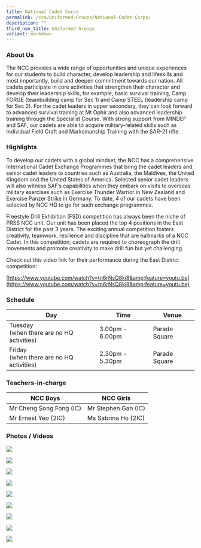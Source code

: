 ```yaml
---
title: National Cadet Corps
permalink: /cca/Uniformed-Groups/National-Cadet-Corps/
description: ""
third_nav_title: Uniformed Groups
variant: markdown
---
```

### **About Us**

The NCC provides a wide range of opportunities and unique experiences for our students to build character, develop leadership and lifeskills and most importantly, build and deepen commitment towards our nation. All cadets participate in core activities that strengthen their character and develop their leadership skills, for example, basic survival training, Camp FORGE (teambuilding camp for Sec 1) and Camp STEEL (leadership camp for Sec 2). For the cadet leaders in upper secondary, they can look forward to advanced survival training at Mt Ophir and also advanced leadership training through the Specialist Course. With strong support from MINDEF and SAF, our cadets are able to acquire military-related skills such as Individual Field Craft and Marksmanship Training with the SAR-21 rifle.

### **Highlights**

To develop our cadets with a global mindset, the NCC has a comprehensive International Cadet Exchange Programmes that bring the cadet leaders and senior cadet leaders to countries such as Australia, the Maldives, the United Kingdom and the United States of America. Selected senior cadet leaders will also witness SAF’s capabilities when they embark on visits to overseas military exercises such as Exercise Thunder Warrior in New Zealand and Exercise Panzer Strike in Germany. To date, 4 of our cadets have been selected by NCC HQ to go for such exchange programmes.

Freestyle Drill Exhibition (FSD) competition has always been the niche of PRSS NCC unit. Our unit has been placed the top 4 positions in the East District for the past 3 years. The exciting annual competition fosters creativity, teamwork, resilience and discipline that are hallmarks of a NCC Cadet. In this competition, cadets are required to choreograph the drill movements and promote creativity to make drill fun but yet challenging.

Check out this video link for their performance during the East District competition:

[https://www.youtube.com/watch?v=tn6rNsQ8kj8&amp;feature=youtu.be](https://www.youtube.com/watch?v=tn6rNsQ8kj8&amp;feature=youtu.be)

### **Schedule**


| Day | Time | Venue |
| -------- | -------- | -------- |
| Tuesday <br>(when there are no HQ activities) | 3.00pm - 6.00pm | Parade Square |
| Friday <br>(when there are no HQ activities) | 2.30pm - 5.30pm | Parade Square |

### **Teachers-in-charge**

| NCC Boys | NCC Girls |
| -------- | -------- | 
| Mr Cheng Song Fong (IC)  | Mr Stephen Gan (IC)| 
| Mr Ernest Yeo (2IC)  | Ms Sabrina Ho (2IC) | 

### **Photos / Videos**

![](/images/CCA/NCC/ncc%2001.JPG)

![](/images/CCA/NCC/ncc%2002.JPG)

![](/images/CCA/NCC/ncc%2003.JPG)

![](/images/CCA/NCC/ncc%2004.jpg)

![](/images/image4_edited.jpeg)

![](/images/NCC%20Boys%20and%20Girls%20Cadet%20Leaders%202021.jpeg)

![](/images/POP%20parade%20NCC.jpeg)

![](/images/Freestyle-drill-competition_edited.jpeg)

![](/images/image2_edited.jpeg)
